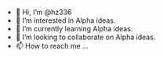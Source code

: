 - 👋 Hi, I’m @hz336
- 👀 I’m interested in Alpha ideas.
- 🌱 I’m currently learning Alpha ideas. 
- 💞️ I’m looking to collaborate on Alpha ideas.
- 📫 How to reach me ...

<!---
hz336/hz336 is a ✨ special ✨ repository because its `README.md` (this file) appears on your GitHub profile.
You can click the Preview link to take a look at your changes.
--->
